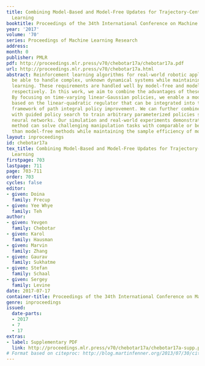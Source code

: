 ```yaml
---
title: Combining Model-Based and Model-Free Updates for Trajectory-Centric Reinforcement
  Learning
booktitle: Proceedings of the 34th International Conference on Machine Learning
year: '2017'
volume: '70'
series: Proceedings of Machine Learning Research
address: 
month: 0
publisher: PMLR
pdf: http://proceedings.mlr.press/v70/chebotar17a/chebotar17a.pdf
url: http://proceedings.mlr.press/v70/chebotar17a.html
abstract: Reinforcement learning algorithms for real-world robotic applications must
  be able to handle complex, unknown dynamical systems while maintaining data-efficient
  learning. These requirements are handled well by model-free and model-based RL approaches,
  respectively. In this work, we aim to combine the advantages of these approaches.
  By focusing on time-varying linear-Gaussian policies, we enable a model-based algorithm
  based on the linear-quadratic regulator that can be integrated into the model-free
  framework of path integral policy improvement. We can further combine our method
  with guided policy search to train arbitrary parameterized policies such as deep
  neural networks. Our simulation and real-world experiments demonstrate that this
  method can solve challenging manipulation tasks with comparable or better performance
  than model-free methods while maintaining the sample efficiency of model-based methods.
layout: inproceedings
id: chebotar17a
tex_title: Combining Model-Based and Model-Free Updates for Trajectory-Centric Reinforcement
  Learning
firstpage: 703
lastpage: 711
page: 703-711
order: 703
cycles: false
editor:
- given: Doina
  family: Precup
- given: Yee Whye
  family: Teh
author:
- given: Yevgen
  family: Chebotar
- given: Karol
  family: Hausman
- given: Marvin
  family: Zhang
- given: Gaurav
  family: Sukhatme
- given: Stefan
  family: Schaal
- given: Sergey
  family: Levine
date: 2017-07-17
container-title: Proceedings of the 34th International Conference on Machine Learning
genre: inproceedings
issued:
  date-parts:
  - 2017
  - 7
  - 17
extras:
- label: Supplementary PDF
  link: http://proceedings.mlr.press/v70/chebotar17a/chebotar17a-supp.pdf
# Format based on citeproc: http://blog.martinfenner.org/2013/07/30/citeproc-yaml-for-bibliographies/
---
```

